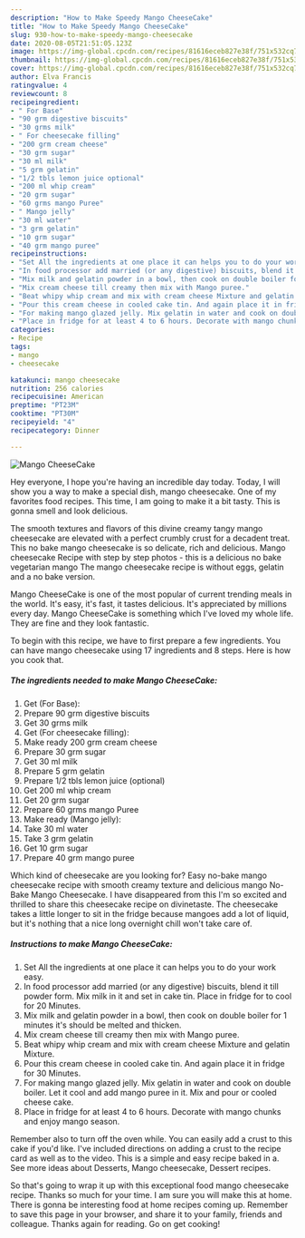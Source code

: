 ```yaml
---
description: "How to Make Speedy Mango CheeseCake"
title: "How to Make Speedy Mango CheeseCake"
slug: 930-how-to-make-speedy-mango-cheesecake
date: 2020-08-05T21:51:05.123Z
image: https://img-global.cpcdn.com/recipes/81616eceb827e38f/751x532cq70/mango-cheesecake-recipe-main-photo.jpg
thumbnail: https://img-global.cpcdn.com/recipes/81616eceb827e38f/751x532cq70/mango-cheesecake-recipe-main-photo.jpg
cover: https://img-global.cpcdn.com/recipes/81616eceb827e38f/751x532cq70/mango-cheesecake-recipe-main-photo.jpg
author: Elva Francis
ratingvalue: 4
reviewcount: 8
recipeingredient:
- " For Base"
- "90 grm digestive biscuits"
- "30 grms milk"
- " For cheesecake filling"
- "200 grm cream cheese"
- "30 grm sugar"
- "30 ml milk"
- "5 grm gelatin"
- "1/2 tbls lemon juice optional"
- "200 ml whip cream"
- "20 grm sugar"
- "60 grms mango Puree"
- " Mango jelly"
- "30 ml water"
- "3 grm gelatin"
- "10 grm sugar"
- "40 grm mango puree"
recipeinstructions:
- "Set All the ingredients at one place it can helps you to do your work easy."
- "In food processor add married (or any digestive) biscuits, blend it till powder form. Mix milk in it and set in cake tin. Place in fridge for to cool for 20 Minutes."
- "Mix milk and gelatin powder in a bowl, then cook on double boiler for 1 minutes it&#39;s should be melted and thicken."
- "Mix cream cheese till creamy then mix with Mango puree."
- "Beat whipy whip cream and mix with cream cheese Mixture and gelatin Mixture."
- "Pour this cream cheese in cooled cake tin. And again place it in fridge for 30 Minutes."
- "For making mango glazed jelly. Mix gelatin in water and cook on double boiler. Let it cool and add mango puree in it. Mix and pour or cooled cheese cake."
- "Place in fridge for at least 4 to 6 hours. Decorate with mango chunks and enjoy mango season."
categories:
- Recipe
tags:
- mango
- cheesecake

katakunci: mango cheesecake 
nutrition: 256 calories
recipecuisine: American
preptime: "PT23M"
cooktime: "PT30M"
recipeyield: "4"
recipecategory: Dinner

---
```



![Mango CheeseCake](https://img-global.cpcdn.com/recipes/81616eceb827e38f/751x532cq70/mango-cheesecake-recipe-main-photo.jpg)

Hey everyone, I hope you're having an incredible day today. Today, I will show you a way to make a special dish, mango cheesecake. One of my favorites food recipes. This time, I am going to make it a bit tasty. This is gonna smell and look delicious.

The smooth textures and flavors of this divine creamy tangy mango cheesecake are elevated with a perfect crumbly crust for a decadent treat. This no bake mango cheesecake is so delicate, rich and delicious. Mango cheesecake Recipe with step by step photos - this is a delicious no bake vegetarian mango The mango cheesecake recipe is without eggs, gelatin and a no bake version.

Mango CheeseCake is one of the most popular of current trending meals in the world. It's easy, it's fast, it tastes delicious. It's appreciated by millions every day. Mango CheeseCake is something which I've loved my whole life. They are fine and they look fantastic.


To begin with this recipe, we have to first prepare a few ingredients. You can have mango cheesecake using 17 ingredients and 8 steps. Here is how you cook that.

<!--inarticleads1-->

##### The ingredients needed to make Mango CheeseCake:

1. Get  (For Base):
1. Prepare 90 grm digestive biscuits
1. Get 30 grms milk
1. Get  (For cheesecake filling):
1. Make ready 200 grm cream cheese
1. Prepare 30 grm sugar
1. Get 30 ml milk
1. Prepare 5 grm gelatin
1. Prepare 1/2 tbls lemon juice (optional)
1. Get 200 ml whip cream
1. Get 20 grm sugar
1. Prepare 60 grms mango Puree
1. Make ready  (Mango jelly):
1. Take 30 ml water
1. Take 3 grm gelatin
1. Get 10 grm sugar
1. Prepare 40 grm mango puree


Which kind of cheesecake are you looking for? Easy no-bake mango cheesecake recipe with smooth creamy texture and delicious mango No-Bake Mango Cheesecake. I have disappeared from this I&#39;m so excited and thrilled to share this cheesecake recipe on divinetaste. The cheesecake takes a little longer to sit in the fridge because mangoes add a lot of liquid, but it&#39;s nothing that a nice long overnight chill won&#39;t take care of. 

<!--inarticleads2-->

##### Instructions to make Mango CheeseCake:

1. Set All the ingredients at one place it can helps you to do your work easy.
1. In food processor add married (or any digestive) biscuits, blend it till powder form. Mix milk in it and set in cake tin. Place in fridge for to cool for 20 Minutes.
1. Mix milk and gelatin powder in a bowl, then cook on double boiler for 1 minutes it&#39;s should be melted and thicken.
1. Mix cream cheese till creamy then mix with Mango puree.
1. Beat whipy whip cream and mix with cream cheese Mixture and gelatin Mixture.
1. Pour this cream cheese in cooled cake tin. And again place it in fridge for 30 Minutes.
1. For making mango glazed jelly. Mix gelatin in water and cook on double boiler. Let it cool and add mango puree in it. Mix and pour or cooled cheese cake.
1. Place in fridge for at least 4 to 6 hours. Decorate with mango chunks and enjoy mango season.


Remember also to turn off the oven while. You can easily add a crust to this cake if you&#39;d like. I&#39;ve included directions on adding a crust to the recipe card as well as to the video. This is a simple and easy recipe baked in a. See more ideas about Desserts, Mango cheesecake, Dessert recipes. 

So that's going to wrap it up with this exceptional food mango cheesecake recipe. Thanks so much for your time. I am sure you will make this at home. There is gonna be interesting food at home recipes coming up. Remember to save this page in your browser, and share it to your family, friends and colleague. Thanks again for reading. Go on get cooking!
